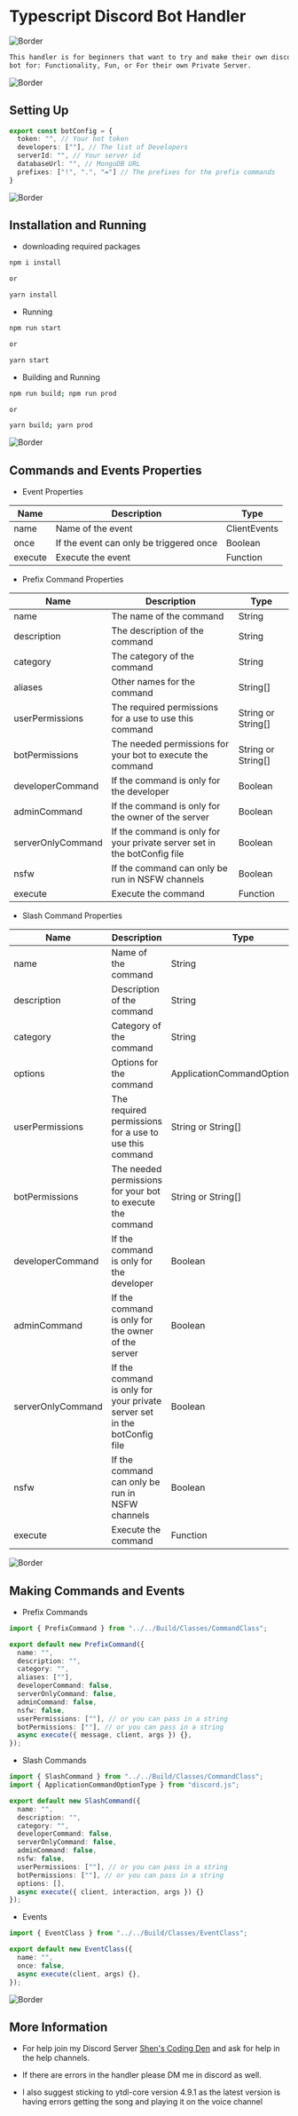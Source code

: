 # Typescript Discord Bot Handler

![Border](https://minecrafttr.com/data/attachments/21/21356-2c54d7a3bae0952bb8c0f4d558476efa.jpg)

```txt
This handler is for beginners that want to try and make their own discord
bot for: Functionality, Fun, or For their own Private Server.
```

![Border](https://minecrafttr.com/data/attachments/21/21356-2c54d7a3bae0952bb8c0f4d558476efa.jpg)

## Setting Up

```ts
export const botConfig = {
  token: "", // Your bot token
  developers: [""], // The list of Developers
  serverId: "", // Your server id
  databaseUrl: "", // MongoDB URL
  prefixes: ["!", ".", "="] // The prefixes for the prefix commands
}
```

![Border](https://minecrafttr.com/data/attachments/21/21356-2c54d7a3bae0952bb8c0f4d558476efa.jpg)

## Installation and Running

- downloading required packages

```bash
npm i install

or

yarn install
```

- Running

```bash
npm run start

or

yarn start
```

- Building and Running

```bash
npm run build; npm run prod

or

yarn build; yarn prod
```

![Border](https://minecrafttr.com/data/attachments/21/21356-2c54d7a3bae0952bb8c0f4d558476efa.jpg)

## Commands and Events Properties

- Event Properties

| **Name** | **Description**                         | **Type**     |
| -------- | --------------------------------------- | ------------ |
| name     | Name of the event                       | ClientEvents |
| once     | If the event can only be triggered once | Boolean      |
| execute  | Execute the event                       | Function     |

- Prefix Command Properties

| **Name**          | **Description**                                                          | **Type**           |
| ----------------- | ------------------------------------------------------------------------ | ------------------ |
| name              | The name of the command                                                  | String             |
| description       | The description of the command                                           | String             |
| category          | The category of the command                                              | String             |
| aliases           | Other names for the command                                              | String[]           |
| userPermissions   | The required permissions for a use to use this command                   | String or String[] |
| botPermissions    | The needed permissions for your bot to execute the command               | String or String[] |
| developerCommand  | If the command is only for the developer                                 | Boolean            |
| adminCommand      | If the command is only for the owner of the server                       | Boolean            |
| serverOnlyCommand | If the command is only for your private server set in the botConfig file | Boolean            |
| nsfw              | If the command can only be run in NSFW channels                          | Boolean            |
| execute           | Execute the command                                                      | Function           |

- Slash Command Properties

| **Name**          | **Description**                                                          | **Type**                       |
| ----------------- | ------------------------------------------------------------------------ | ------------------------------ |
| name              | Name of the command                                                      | String                         |
| description       | Description of the command                                               | String                         |
| category          | Category of the command                                                  | String                         |
| options           | Options for the command                                                  | ApplicationCommandOptionData[] |
| userPermissions   | The required permissions for a use to use this command                   | String or String[]             |
| botPermissions    | The needed permissions for your bot to execute the command               | String or String[]             |
| developerCommand  | If the command is only for the developer                                 | Boolean                        |
| adminCommand      | If the command is only for the owner of the server                       | Boolean                        |
| serverOnlyCommand | If the command is only for your private server set in the botConfig file | Boolean                        |
| nsfw              | If the command can only be run in NSFW channels                          | Boolean                        |
| execute           | Execute the command                                                      | Function                       |

![Border](https://minecrafttr.com/data/attachments/21/21356-2c54d7a3bae0952bb8c0f4d558476efa.jpg)

## Making Commands and Events

- Prefix Commands

```ts
import { PrefixCommand } from "../../Build/Classes/CommandClass";

export default new PrefixCommand({
  name: "",
  description: "",
  category: "",
  aliases: [""],
  developerCommand: false,
  serverOnlyCommand: false,
  adminCommand: false,
  nsfw: false,
  userPermissions: [""], // or you can pass in a string
  botPermissions: [""], // or you can pass in a string
  async execute({ message, client, args }) {},
});
```

- Slash Commands

```ts
import { SlashCommand } from "../../Build/Classes/CommandClass";
import { ApplicationCommandOptionType } from "discord.js";

export default new SlashCommand({
  name: "",
  description: "",
  category: "",
  developerCommand: false,
  serverOnlyCommand: false,
  adminCommand: false,
  nsfw: false,
  userPermissions: [""], // or you can pass in a string
  botPermissions: [""], // or you can pass in a string
  options: [],
  async execute({ client, interaction, args }) {}
});
```

- Events

```ts
import { EventClass } from "../../Build/Classes/EventClass";

export default new EventClass({
  name: "",
  once: false,
  async execute(client, args) {},
});
```

![Border](https://minecrafttr.com/data/attachments/21/21356-2c54d7a3bae0952bb8c0f4d558476efa.jpg)

## More Information

- For help join my Discord Server [Shen's Coding Den]("https://discord.gg/vCnMwEWbFg") and ask for help in the help channels.

- If there are errors in the handler please DM me in discord as well.

- I also suggest sticking to ytdl-core version 4.9.1 as the latest version is having errors getting the song and playing it on the voice channel
